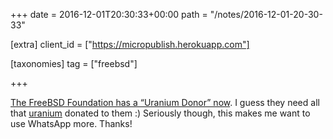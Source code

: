 +++
date = 2016-12-01T20:30:33+00:00
path = "/notes/2016-12-01-20-30-33"

[extra]
client_id = ["https://micropublish.herokuapp.com"]

[taxonomies]
tag = ["freebsd"]

+++

<p><a href="https://www.freebsdfoundation.org/blog/foundation-announces-new-uranium-donor/">The FreeBSD Foundation has a “Uranium Donor” now</a>. I guess they need all that <a href="https://www.youtube.com/watch?v=vb49zKRMcGs">uranium</a> donated to them :) Seriously though, this makes me want to use WhatsApp more. Thanks!</p>